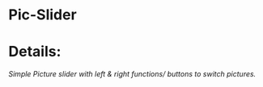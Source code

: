 # Pic-Slider

# Details:

*Simple Picture slider with left & right functions/ buttons to switch pictures.*

